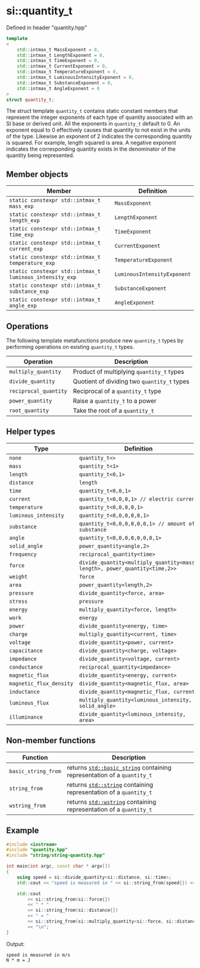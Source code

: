 # si::quantity_t
Defined in header "quantity.hpp"
```c++
template
<
    std::intmax_t MassExponent = 0,
    std::intmax_t LengthExponent = 0,
    std::intmax_t TimeExponent = 0,
    std::intmax_t CurrentExponent = 0,
    std::intmax_t TemperatureExponent = 0,
    std::intmax_t LuminousIntensityExponent = 0,
    std::intmax_t SubstanceExponent = 0,
    std::intmax_t AngleExponent = 0
>
struct quantity_t;
```
The struct template `quantity_t` contains static constant members that represent the integer exponents of each type of quantity associated with an SI base or derived unit. All the exponents in `quantity_t` default to 0. An exponent equal to 0 effectively causes that quantity to not exist in the units of the type. Likewise an exponent of 2 indicates the corresponding quantity is squared. For example, length squared is area. A negative exponent indicates the corresponding quantity exists in the denominator of the quantity being represented.
## Member objects
Member | Definition
----------------------------------------|-----------------------------------------------------
`static constexpr std::intmax_t mass_exp` | `MassExponent`
`static constexpr std::intmax_t length_exp` | `LengthExponent`
`static constexpr std::intmax_t time_exp` | `TimeExponent`
`static constexpr std::intmax_t current_exp` | `CurrentExponent`
`static constexpr std::intmax_t temperature_exp` | `TemperatureExponent`
`static constexpr std::intmax_t luminous_intensity_exp` | `LuminousIntensityExponent`
`static constexpr std::intmax_t substance_exp` | `SubstanceExponent`
`static constexpr std::intmax_t angle_exp` | `AngleExponent`

## Operations
The following template metafunctions produce new `quantity_t` types by performing operations on existing `quantity_t` types.

Operation | Description
----------|------------
`multiply_quantity` |  Product of multiplying `quantity_t` types
`divide_quantity` |  Quotient of dividing two `quantity_t` types
`reciprocal_quantity` |  Reciprocal of a `quantity_t` type
`power_quantity` |  Raise a `quantity_t` to a power
`root_quantity` |  Take the root of a `quantity_t`

## Helper types
Type | Definition
-----|-----------
`none` | `quantity_t<>`
`mass` | `quantity_t<1>`
`length` | `quantity_t<0,1>`
`distance` | `length`
`time` | `quantity_t<0,0,1>`
`current` | `quantity_t<0,0,0,1> // electric current`
`temperature` | `quantity_t<0,0,0,0,1>`
`luminous_intensity` | `quantity_t<0,0,0,0,0,1>`
`substance` | `quantity_t<0,0,0,0,0,0,1> // amount of substance`
`angle` | `quantity_t<0,0,0,0,0,0,0,1>`
`solid_angle` | `power_quantity<angle,2>`
`frequency` | `reciprocal_quantity<time>`
`force` | `divide_quantity<multiply_quantity<mass, length>, power_quantity<time,2>>`
`weight` | `force`
`area` | `power_quantity<length,2>`
`pressure` | `divide_quantity<force, area>`
`stress` | `pressure`
`energy` | `multiply_quantity<force, length>`
`work` | `energy`
`power` | `divide_quantity<energy, time>`
`charge` | `multiply_quantity<current, time>`
`voltage` | `divide_quantity<power, current>`
`capacitance` | `divide_quantity<charge, voltage>`
`impedance` | `divide_quantity<voltage, current>`
`conductance` | `reciprocal_quantity<impedance>`
`magnetic_flux` | `divide_quantity<energy, current>`
`magnetic_flux_density` | `divide_quantity<magnetic_flux, area>`
`inductance` | `divide_quantity<magnetic_flux, current>`
`luminous_flux` | `multiply_quantity<luminous_intensity, solid_angle>`
`illuminance` | `divide_quantity<luminous_intensity, area>`

## Non-member functions
Function | Description
---------|------------
`basic_string_from` | returns [`std::basic_string`](http://en.cppreference.com/w/cpp/string/basic_string) containing representation of a `quantity_t`
`string_from` | returns [`std::string`](http://en.cppreference.com/w/cpp/string/basic_string) containing representation of a `quantity_t`
`wstring_from` | returns [`std::wstring`](http://en.cppreference.com/w/cpp/string/basic_string) containing representation of a `quantity_t`

## Example
```c++
#include <iostream>
#include "quantity.hpp"
#include "string/string-quantity.hpp"

int main(int argc, const char * argv[])
{
    using speed = si::divide_quantity<si::distance, si::time>;
    std::cout << "speed is measured in " << si::string_from(speed{}) << "\n";

    std::cout
        << si::string_from(si::force{})
        << " * "
        << si::string_from(si::distance{})
        << " = "
        << si::string_from(si::multiply_quantity<si::force, si::distance>{})
        << "\n";
}
```
Output:
```
speed is measured in m/s
N * m = J
```
